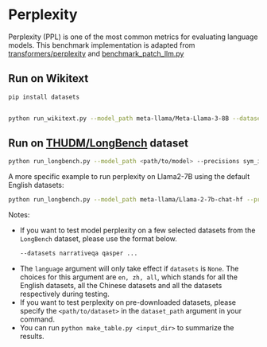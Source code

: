 # Perplexity
Perplexity (PPL) is one of the most common metrics for evaluating language models. This benchmark implementation is adapted from [transformers/perplexity](https://huggingface.co/docs/transformers/perplexity#perplexity-of-fixed-length-models) and [benchmark_patch_llm.py](https://github.com/insuhan/hyper-attn/blob/main/benchmark_patch_llm.py) 

## Run on Wikitext

```bash
pip install datasets
```

```bash

python run_wikitext.py --model_path meta-llama/Meta-Llama-3-8B --dataset path=wikitext,name=wikitext-2-raw-v1 --precision sym_int4 --device xpu --stride 512 --max_length 4096

```

## Run on [THUDM/LongBench](https://github.com/THUDM/LongBench) dataset

```bash
python run_longbench.py --model_path <path/to/model> --precisions sym_int4 fp8 --device xpu --datasets dataset_names --dataset_path <path/to/dataset> --language en
```
A more specific example to run perplexity on Llama2-7B using the default English datasets:
```bash
python run_longbench.py --model_path meta-llama/Llama-2-7b-chat-hf --precisions float16 sym_int4 --device xpu --language en
```

Notes:
- If you want to test model perplexity on a few selected datasets from the `LongBench` dataset, please use the format below.
  ```bash
  --datasets narrativeqa qasper ...
  ```
- The `language` argument will only take effect if `datasets` is `None`. The choices for this argument are `en, zh, all`, which stands for all the English datasets, all the Chinese datasets and all the datasets respectively during testing.
- If you want to test perplexity on pre-downloaded datasets, please specify the `<path/to/dataset>` in the `dataset_path` argument in your command.
- You can run `python make_table.py <input_dir>` to summarize the results.
